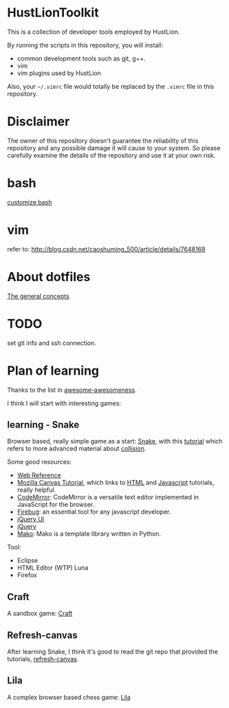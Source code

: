 # HustLionToolkit
This is a collection of developer tools employed by HustLion.

By running the scripts in this repository, you will install:

* common development tools such as git, g++. 
* vim
* vim plugins used by HustLion

Also, your `~/.vimrc` file would totally be replaced by the `.vimrc` file in this repository.

# Disclaimer
The owner of this repository doesn't guarantee the reliability of this repository and any possible damage it will cause to your system. So please carefully examine the details of the repository and use it at your own risk. 

# bash
[customize bash](http://bashrcgenerator.com/)

# vim
refer to: http://blog.csdn.net/caoshuming_500/article/details/7648169

# About dotfiles
[The general concepts](http://zachholman.com/2010/08/dotfiles-are-meant-to-be-forked/)

# TODO
set git info and ssh connection.

# Plan of learning
Thanks to the list in [awesome-awesomeness](https://github.com/bayandin/awesome-awesomeness).

I think I will start with interesting games:

## learning - Snake
Browser based, really simple game as a start: [Snake](https://github.com/HustLion/snake), with this [tutorial](http://billmill.org/static/canvastutorial/index.html) which refers to more advanced material about [collision](http://www.metanetsoftware.com/technique/tutorialA.html). 

Some good resources: 
* [Web Reference](http://www.webreference.com/)
* [Mozilla Canvas Tutorial](https://developer.mozilla.org/en-US/docs/Web/API/Canvas_API/Tutorial), which links to [HTML](https://developer.mozilla.org/en-US/docs/Web/HTML) and [Javascript](https://developer.mozilla.org/en-US/docs/Web/JavaScript) tutorials, really helpful.
* [CodeMirror](http://codemirror.net/): CodeMirror is a versatile text editor implemented in JavaScript for the browser.
* [Firebug](http://getfirebug.com/): an essential tool for any javascript developer. 
* [jQuery UI](http://jqueryui.com/)
* [jQuery](http://jquery.com/)
* [Mako](http://www.makotemplates.org/): Mako is a template library written in Python.

Tool:
* Eclipse
* HTML Editor (WTP) Luna
* Firefox

## Craft
A sandbox game: [Craft](https://github.com/HustLion/Craft)

## Refresh-canvas
After learning Snake, I think it's good to read the git repo that provided the tutorials, [refresh-canvas](https://github.com/HustLion/refresh-canvas).

## Lila

A complex browser based chess game: [Lila](https://github.com/HustLion/lila)
